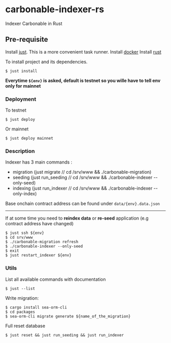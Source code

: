 # carbonable-indexer-rs
Indexer Carbonable in Rust

Pre-requisite
---

Install [just](https://github.com/casey/just#installation). This is a more convenient task runner.
Install [docker](https://docs.docker.com/engine/install)
Install [rust](https://www.rust-lang.org/tools/install)

To install project and its dependencies.
```shell
$ just install
```

**Everytime `${env}` is asked, default is testnet so you wille have to tell env only for mainnet**


### Deployment

To testnet
```shell
$ just deploy 
```

Or mainnet
```shell
$ just deploy mainnet
```

### Description

Indexer has 3 main commands :
- migration (just migrate // cd /srv/www && ./carbonable-migration)
- seeding (just run_seeding // cd /srv/www && ./carbonable-indexer --only-seed)
- indexing (just run_indexer // cd /srv/www && ./carbonable-indexer --only-index)


Base onchain contract address can be found under `data/{env}.data.json`


---

If at some time you need to **reindex data** or **re-seed** application (e.g contract address have changed)
```shell
$ just ssh ${env}
$ cd srv/www
$ ./carbonable-migration refresh
$ ./carbonable-indexer --only-seed
$ exit
$ just restart_indexer ${env}
```
 

### Utils

List all available commands with documentation
```shell
$ just --list
```


Write migration:
```shell
$ cargo install sea-orm-cli
$ cd packages
$ sea-orm-cli migrate generate ${name_of_the_migration}
```


Full reset database 
```shell
$ just reset && just run_seeding && just run_indexer
```

